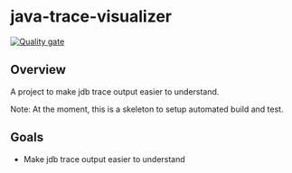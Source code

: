 # java-trace-visualizer

[![Quality gate](https://sonarcloud.io/api/project_badges/quality_gate?project=melahn_java-trace-visualizer)](https://sonarcloud.io/dashboard?id=melahn_java-trace-visualizer)

## Overview

A  project to make jdb trace output easier to understand.

Note: At the moment, this is a skeleton to setup automated build and test.

## Goals

* Make jdb trace output easier to understand
